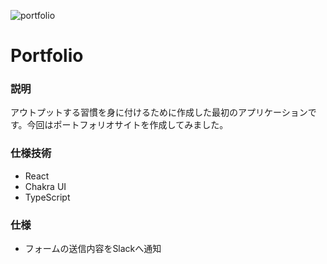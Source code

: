 ![portfolio](https://user-images.githubusercontent.com/68511759/122046136-7d805a00-ce19-11eb-8244-c70ab49c0d51.png)
# Portfolio
### 説明
アウトプットする習慣を身に付けるために作成した最初のアプリケーションです。今回はポートフォリオサイトを作成してみました。
### 仕様技術

- React
- Chakra UI
- TypeScript

### 仕様
- フォームの送信内容をSlackへ通知
